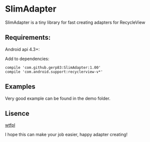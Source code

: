 # SlimAdapter
SlimAdapter is a tiny library for fast creating adapters for RecycleView

## Requirements:
Android api 4.3+:

Add to dependencies:
```
compile 'com.github.gerp83:SlimAdapter:1.00'
compile 'com.android.support:recyclerview-v*'
```

## Examples
Very good example can be found in the demo folder.

## Lisence
[wtfpl](http://www.wtfpl.net/)

I hope this can make your job easier, happy adapter creating!
